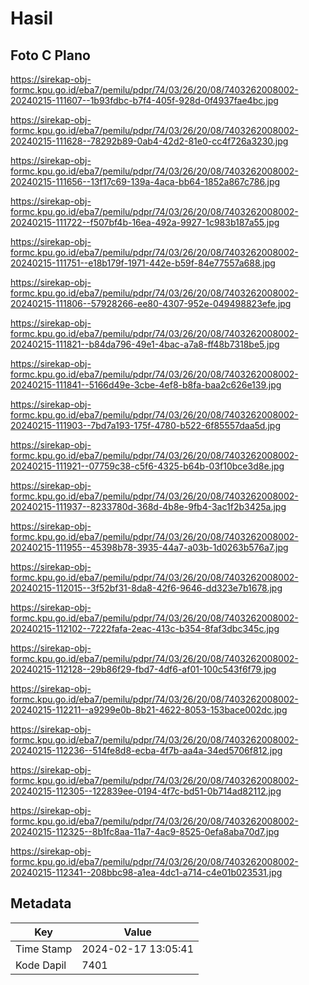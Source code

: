# Hasil

## Foto C Plano

https://sirekap-obj-formc.kpu.go.id/eba7/pemilu/pdpr/74/03/26/20/08/7403262008002-20240215-111607--1b93fdbc-b7f4-405f-928d-0f4937fae4bc.jpg

https://sirekap-obj-formc.kpu.go.id/eba7/pemilu/pdpr/74/03/26/20/08/7403262008002-20240215-111628--78292b89-0ab4-42d2-81e0-cc4f726a3230.jpg

https://sirekap-obj-formc.kpu.go.id/eba7/pemilu/pdpr/74/03/26/20/08/7403262008002-20240215-111656--13f17c69-139a-4aca-bb64-1852a867c786.jpg

https://sirekap-obj-formc.kpu.go.id/eba7/pemilu/pdpr/74/03/26/20/08/7403262008002-20240215-111722--f507bf4b-16ea-492a-9927-1c983b187a55.jpg

https://sirekap-obj-formc.kpu.go.id/eba7/pemilu/pdpr/74/03/26/20/08/7403262008002-20240215-111751--e18b179f-1971-442e-b59f-84e77557a688.jpg

https://sirekap-obj-formc.kpu.go.id/eba7/pemilu/pdpr/74/03/26/20/08/7403262008002-20240215-111806--57928266-ee80-4307-952e-049498823efe.jpg

https://sirekap-obj-formc.kpu.go.id/eba7/pemilu/pdpr/74/03/26/20/08/7403262008002-20240215-111821--b84da796-49e1-4bac-a7a8-ff48b7318be5.jpg

https://sirekap-obj-formc.kpu.go.id/eba7/pemilu/pdpr/74/03/26/20/08/7403262008002-20240215-111841--5166d49e-3cbe-4ef8-b8fa-baa2c626e139.jpg

https://sirekap-obj-formc.kpu.go.id/eba7/pemilu/pdpr/74/03/26/20/08/7403262008002-20240215-111903--7bd7a193-175f-4780-b522-6f85557daa5d.jpg

https://sirekap-obj-formc.kpu.go.id/eba7/pemilu/pdpr/74/03/26/20/08/7403262008002-20240215-111921--07759c38-c5f6-4325-b64b-03f10bce3d8e.jpg

https://sirekap-obj-formc.kpu.go.id/eba7/pemilu/pdpr/74/03/26/20/08/7403262008002-20240215-111937--8233780d-368d-4b8e-9fb4-3ac1f2b3425a.jpg

https://sirekap-obj-formc.kpu.go.id/eba7/pemilu/pdpr/74/03/26/20/08/7403262008002-20240215-111955--45398b78-3935-44a7-a03b-1d0263b576a7.jpg

https://sirekap-obj-formc.kpu.go.id/eba7/pemilu/pdpr/74/03/26/20/08/7403262008002-20240215-112015--3f52bf31-8da8-42f6-9646-dd323e7b1678.jpg

https://sirekap-obj-formc.kpu.go.id/eba7/pemilu/pdpr/74/03/26/20/08/7403262008002-20240215-112102--7222fafa-2eac-413c-b354-8faf3dbc345c.jpg

https://sirekap-obj-formc.kpu.go.id/eba7/pemilu/pdpr/74/03/26/20/08/7403262008002-20240215-112128--29b86f29-fbd7-4df6-af01-100c543f6f79.jpg

https://sirekap-obj-formc.kpu.go.id/eba7/pemilu/pdpr/74/03/26/20/08/7403262008002-20240215-112211--a9299e0b-8b21-4622-8053-153bace002dc.jpg

https://sirekap-obj-formc.kpu.go.id/eba7/pemilu/pdpr/74/03/26/20/08/7403262008002-20240215-112236--514fe8d8-ecba-4f7b-aa4a-34ed5706f812.jpg

https://sirekap-obj-formc.kpu.go.id/eba7/pemilu/pdpr/74/03/26/20/08/7403262008002-20240215-112305--122839ee-0194-4f7c-bd51-0b714ad82112.jpg

https://sirekap-obj-formc.kpu.go.id/eba7/pemilu/pdpr/74/03/26/20/08/7403262008002-20240215-112325--8b1fc8aa-11a7-4ac9-8525-0efa8aba70d7.jpg

https://sirekap-obj-formc.kpu.go.id/eba7/pemilu/pdpr/74/03/26/20/08/7403262008002-20240215-112341--208bbc98-a1ea-4dc1-a714-c4e01b023531.jpg


## Metadata

| Key        | Value               |
| ---------- | ------------------- |
| Time Stamp | 2024-02-17 13:05:41 |
| Kode Dapil | 7401                |



